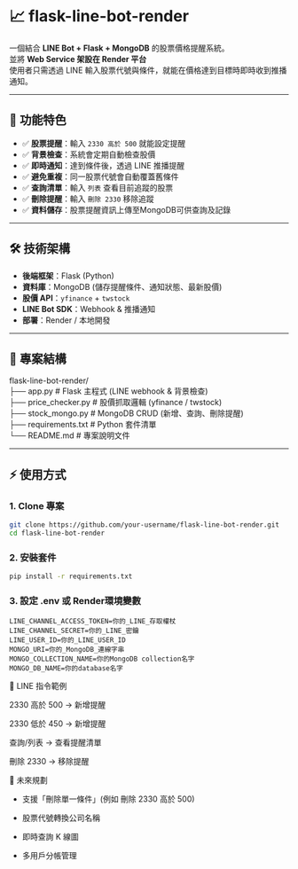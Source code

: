 # 📈 flask-line-bot-render  

一個結合 **LINE Bot + Flask + MongoDB** 的股票價格提醒系統。  
並將 **Web Service 架設在  Render 平台**\
使用者只需透過 LINE 輸入股票代號與條件，就能在價格達到目標時即時收到推播通知。  

---

## 🚀 功能特色
- ✅ **股票提醒**：輸入 `2330 高於 500` 就能設定提醒  
- ✅ **背景檢查**：系統會定期自動檢查股價  
- ✅ **即時通知**：達到條件後，透過 LINE 推播提醒  
- ✅ **避免重複**：同一股票代號會自動覆蓋舊條件  
- ✅ **查詢清單**：輸入 `列表` 查看目前追蹤的股票  
- ✅ **刪除提醒**：輸入 `刪除 2330` 移除追蹤  
- ✅ **資料儲存**：股票提醒資訊上傳至MongoDB可供查詢及記錄  
---

## 🛠️ 技術架構
- **後端框架**：Flask (Python)  
- **資料庫**：MongoDB (儲存提醒條件、通知狀態、最新股價)  
- **股價 API**：`yfinance` + `twstock`  
- **LINE Bot SDK**：Webhook & 推播通知  
- **部署**：Render  / 本地開發  

---

## 📂 專案結構
flask-line-bot-render/\
├── app.py # Flask 主程式 (LINE webhook & 背景檢查)\
├── price_checker.py # 股價抓取邏輯 (yfinance / twstock)\
├── stock_mongo.py # MongoDB CRUD (新增、查詢、刪除提醒)\
├── requirements.txt # Python 套件清單\
└── README.md # 專案說明文件

---

## ⚡ 使用方式

### 1. Clone 專案
```bash
git clone https://github.com/your-username/flask-line-bot-render.git
cd flask-line-bot-render
```
### 2. 安裝套件
```bash
pip install -r requirements.txt
```

### 3. 設定 .env 或 Render環境變數
```
LINE_CHANNEL_ACCESS_TOKEN=你的_LINE_存取權杖
LINE_CHANNEL_SECRET=你的_LINE_密鑰
LINE_USER_ID=你的_LINE_USER_ID
MONGO_URI=你的_MongoDB_連線字串
MONGO_COLLECTION_NAME=你的MongoDB collection名字
MONGO_DB_NAME=你的database名字
```
💬 LINE 指令範例

2330 高於 500 → 新增提醒

2330 低於 450 → 新增提醒

查詢/列表 → 查看提醒清單

刪除 2330 → 移除提醒

🔮 未來規劃

 - 支援「刪除單一條件」(例如 刪除 2330 高於 500)

 - 股票代號轉換公司名稱

-  即時查詢 K 線圖

 - 多用戶分帳管理
